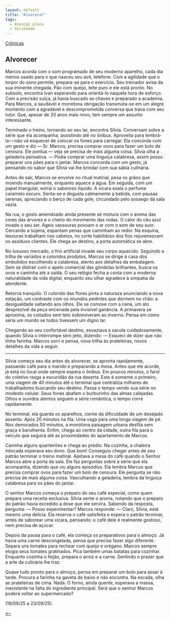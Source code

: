 ```yaml
---
layout: default
title: "Alvorecer"
tags:
  - Atenção plena
  - Sociedade
--- 
```




[Crônicas](./)

## Alvorecer

Marcos acorda com o som programado de seu moderno aparelho, cada dia menos usado para o que nasceu seu avô, telefone. Com a agilidade que o torpor do sono permite, prepara-se para o exercício. Seu treinador avisa da sua iminente chegada. Pão com queijo, leite puro e ele está pronto. No subsolo, encontra Ivan esperando para orientá-lo naquela hora de esforço. Com a precisão suíça, já havia buscado as chaves e preparado a academia. Para Marcos, a saudável e monótona obrigação transmuta-se em um alegre momento com a agradável e descomprometida conversa que trava com seu tutor. Que, apesar de 20 anos mais novo, tem sempre um assunto interessante.

Terminado o treino, tornando ao seu lar, encontra Sílvia. Conversam sobre a série que ela acompanha, assistindo até no ônibus. Aproveita para lembrá-la:—não vá esquecer de colocar os fones para carregar. Ela concorda com um gesto e diz — Sr. Marcos, precisa comprar ovos para fazer um bolo de cenoura. Ele pontua — veja se precisa de mais alguma coisa. Sílvia olha a geladeira pensativa. — Podia comprar uma linguiça calabresa, assim posso preparar uns pães para o jantar. Marcos concorda com um gesto, já pensando no sabor que Sílvia vai lhe brindar com sua sábia culinária.

Antes de sair, Marcos se envolve no ritual matinal, pesa os grãos que moendo manualmente, enquanto aquece a água. Em seguida, com um papel triangular, extrai o saboroso líquido. A xícara exala o perfume caramelo escuro. Senta-se e degusta calmamente a bebida, com pausas serenas, apreciando o berço de cada gole, circundado pelo sossego da sala vazia.

Na rua, o gosto amendoado ainda presente se mistura com o aroma das cores das árvores e o cheiro do movimento das rodas. O calor do céu azul invade o seu ser. Ágeis vassouras povoam o ar com o som de seu suor. Cercando a sujeira, espantam penas que caminham ao redor. Na esquina, tesouras trabalham nos cabelos, no corte habilidoso dos fios rejuvenescem os assíduos clientes. Ele chega ao destino, a porta automática se abre.

No luxuoso mercado, o frio artificial invade seu corpo aquecido. Seguindo a trilha de variados e coloridos produtos, Marcos se dirige à casa dos embutidos escolhendo a calabresa, atento aos detalhes da embalagem. Sem se distrair com o apelo comercial das gôndolas brilhantes, busca os ovos e caminha até a saída. O seu relógio fecha a conta com a moderna naturalidade da vida digital, enquanto seu olhar agradece à simpatia da atendente.

Retorna tranquilo. O colorido das flores pinta a natureza anunciando a nova estação, um contraste com os imundos pedintes que dormem no chão: a desigualdade saltando aos olhos. Ele se comove com a cena, um ato desprezível da peça encenada pela invisível ganância. A primavera se aproxima, os coitados sem teto sobreviveram ao inverno. Pensa em como seria um mundo se todos tivessem um digno lar.

Chegando ao seu confortável destino, esvaziava a sacola cuidadosamente, quando Sílvia o interrompe sem jeito, dizendo: — Esqueci de dizer que não tinha farinha. Marcos sorri e pensa, nova trilha às prateleiras, novos detalhes da vida a seguir.

***

Sílvia começa seu dia antes do alvorecer, se apronta rapidamente, passando café para o marido e preparando a mesa. Antes que ele acorde, já está no local onde sempre espera o ônibus. Em poucos minutos, o farol do coletivo rasga a escuridão da rua deserta. Este é somente o primeiro, uma viagem de 40 minutos até o terminal que centraliza milhares de trabalhadores buscando seu destino. Passa o tempo vendo sua série no modesto celular. Seus fones abafam o burburinho das almas calejadas. Olhos e ouvidos atentos seguem a série romântica, o tempo corre rapidamente.

No terminal, ela guarda os aparelhos, ciente da dificuldade de um desejado assento. Após 20 minutos na fila. Uma vaga para uma longa viagem de pé. Nos demorados 50 minutos, a monótona paisagem urbana desfila sem graça e barulhenta. Enfim, chega ao centro da cidade, outra fila para o veículo que seguirá até as proximidades do apartamento de Marcos.

Caninha alguns quarteirões e chega ao prédio. Na cozinha, a chaleira intocada esperava seu dono. Que bom! Conseguiu chegar antes de seu patrão terminar o treino matinal. Ajeitava a mesa do café quando o Senhor Marcos abre a porta da sala. Ele faz perguntas sobre a série que ela acompanha, dizendo que viu alguns episódios. Ela lembra Marcos que precisa comprar ovos para fazer um bolo de cenoura. Ele pergunta se não precisa de mais alguma coisa. Vasculhando a geladeira, lembra da linguiça calabresa para os pães do jantar.

O senhor Marcos começa o preparo do seu café especial, como quem prepara uma receita exclusiva. Sílvia sente o aroma, notando que o preparo do patrão havia excedido a dose que ele servira. Sabendo da resposta, pergunta: — Posso experimentar? Marcos responde: — Claro, Sílvia, está mesmo uma delícia. Ela reserva o café satisfeita e espera o patrão terminar, antes de saborear uma xícara, pensando: o café dele é realmente gostoso, nem precisa de açúcar.

Depois da pausa para o café, ela começa os preparativos para o almoço. Já havia uma carne descongelada, pensa que precisa fazer algo diferente. Separa uns tomates para rechear com queijo e orégano. Marcos sempre elogia seus tomates gratinados. Pica também umas batatas para cozinhar. Enquanto cozinha o feijão, prepara o arroz e a carne. Sentindo o prazer que a arte da culinária lhe traz.

Quase tudo pronto para o almoço, pensa em preparar um bolo para assar à tarde. Procura a farinha na gaveta de baixo e não encontra. Na escada, olha as prateleiras de cima. Nada. O forno, ainda quente, esperava a massa, inexistente na falta do ingrediente principal. Será que o senhor Marcos poderá voltar ao supermercado?

(19/09/25 a 23/09/25).

[<--](./)